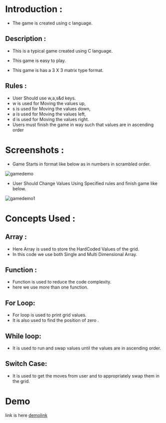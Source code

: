 # Introduction :

* The game is created using c language.
 
## Description :

* This is a typical game created using C language.

* This game is easy to play. 

* This game is has a 3 X 3 matrix type format.

## Rules :

* User Should use w,a,s&d keys.
* w is used for Moving the values up,
* s is used for Moving the values down, 
* a is used for Moving the values left,
* d is used for Moving the values right.
* Users must finish the game in way such that values are in ascending order

# Screenshots :
* Game Starts in format like below as in numbers in scrambled order.

![gamedemo][demo1]

* User Should Change Values Using Specified rules and finish game like below.

![gamedemo1][demo3]

# Concepts Used :

## Array :
* Here Array is used to store the HardCoded Values of the grid.
* In this code we use both Single and Multi Dimensional Array. 
        
## Function :
* Function is used to reduce the code complexity.
* here we use more than one function.

## For Loop:
* For loop is used to print grid values.
* It is also used to find the position of zero .

## While loop:
* It is used to run and swap values until the values are in ascending order.

## Switch Case:
* It is used to get the moves from user and to appropriately swap them in the grid.



# Demo
link is here [demolink]


[demo1]: https://gist.github.com/prithivichithran/d80be0e6959d886568acd90a11938b95/raw/45939a762b64b1dac21079fcbe96f35e3e90cb30/Game_Starts.png
[demo3]: https://gist.github.com/prithivichithran/d80be0e6959d886568acd90a11938b95/raw/45939a762b64b1dac21079fcbe96f35e3e90cb30/Game_Starts_2.png
[demolink]: https://onlinegdb.com/By0cg8wbN
